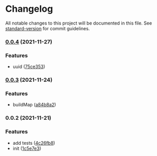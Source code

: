 # Changelog

All notable changes to this project will be documented in this file. See [standard-version](https://github.com/conventional-changelog/standard-version) for commit guidelines.

### [0.0.4](https://github.com/Saber2pr/utils/compare/v0.0.3...v0.0.4) (2021-11-27)


### Features

* uuid ([75ce353](https://github.com/Saber2pr/utils/commit/75ce3538c2e958cb5f40ca2ffed63c9f0bcc7aab))

### [0.0.3](https://github.com/Saber2pr/utils/compare/v0.0.2...v0.0.3) (2021-11-24)


### Features

* buildMap ([a84b8a2](https://github.com/Saber2pr/utils/commit/a84b8a2eb617a138b96dfccc6d455969c55c578f))

### 0.0.2 (2021-11-21)


### Features

* add tests ([4c26fb8](https://github.com/Saber2pr/utils/commit/4c26fb8bf4917f8af01be7bccb96bf00a314ab2e))
* init ([1c5e7e3](https://github.com/Saber2pr/utils/commit/1c5e7e360df621760cdfbc84abc11e366e51e7e6))
